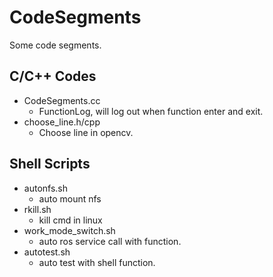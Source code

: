# CodeSegments
Some code segments.

## C/C++ Codes
* CodeSegments.cc
    * FunctionLog, will log out when function enter and exit.
* choose_line.h/cpp
    * Choose line in opencv.

## Shell Scripts
* autonfs.sh
    * auto mount nfs
* rkill.sh
    * kill cmd in linux
* work_mode_switch.sh
    * auto ros service call with function.
* autotest.sh
    * auto test with shell function.
